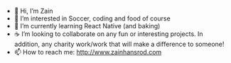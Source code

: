 - 👋 Hi, I’m Zain
- 👀 I’m interested in Soccer, coding and food of course
- 🌱 I’m currently learning React Native (and baking)
- ☕  I’m looking to collaborate on any fun or interesting projects. In addition, any charity work/work that will make a difference to someone!
- 📫 How to reach me: http://www.zainhansrod.com

<!---
ZainHansrodHH/ZainHansrodHH is a ✨ special ✨ repository because its `README.md` (this file) appears on your GitHub profile.
You can click the Preview link to take a look at your changes.
--->
